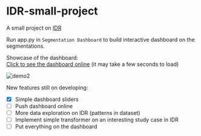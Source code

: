 # IDR-small-project
A small project on [IDR](https://idr.openmicroscopy.org/)

Run app.py in `Segmentation Dashboard` to build interactive dashboard on the segmentations.

Showcase of the dashboard:
<br>[Click to see the dashboard online](https://idr-small-project-bodan.onrender.com/) (it may take a few seconds to load)

![demo2](https://user-images.githubusercontent.com/123052690/232227204-e2ed8959-8e37-43a5-8381-48f8191c3a81.gif)

New features still on developing:
- [X] Simple dashboard sliders
- [ ] Push dashboard online
- [ ] More data exploration on IDR (patterns in dataset)
- [ ] Implement simple transformer on an interesting study case in IDR
- [ ] Put everything on the dashboard

